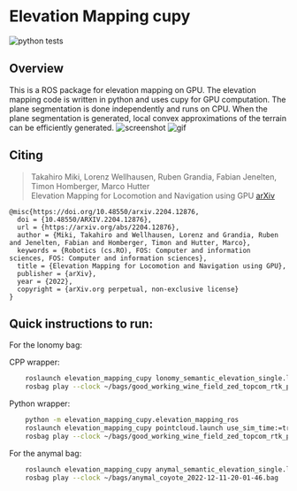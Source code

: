 # Elevation Mapping cupy

![python tests](https://github.com/leggedrobotics/elevation_mapping_semantic_cupy/actions/workflows/python-tests.yml/badge.svg)

## Overview

This is a ROS package for elevation mapping on GPU. The elevation mapping code is written in python and uses cupy for
GPU computation. The
plane segmentation is done independently and runs on CPU. When the plane segmentation is generated, local convex
approximations of the
terrain can be efficiently generated.
![screenshot](doc/main_repo.png)
![gif](doc/convex_approximation.gif)

## Citing

> Takahiro Miki, Lorenz Wellhausen, Ruben Grandia, Fabian Jenelten, Timon Homberger, Marco Hutter  
> Elevation Mapping for Locomotion and Navigation using GPU  [arXiv](https://arxiv.org/abs/2204.12876)

```
@misc{https://doi.org/10.48550/arxiv.2204.12876,
  doi = {10.48550/ARXIV.2204.12876},
  url = {https://arxiv.org/abs/2204.12876},
  author = {Miki, Takahiro and Wellhausen, Lorenz and Grandia, Ruben and Jenelten, Fabian and Homberger, Timon and Hutter, Marco},
  keywords = {Robotics (cs.RO), FOS: Computer and information sciences, FOS: Computer and information sciences},
  title = {Elevation Mapping for Locomotion and Navigation using GPU},
  publisher = {arXiv},
  year = {2022},
  copyright = {arXiv.org perpetual, non-exclusive license}
}
```

## Quick instructions to run:

For the lonomy bag:

CPP wrapper:

```zsh
    roslaunch elevation_mapping_cupy lonomy_semantic_elevation_single.launch use_sim_true:=true
    rosbag play --clock ~/bags/good_working_wine_field_zed_topcom_rtk_person_9_2022-07-15-14-37-05.bag 
```

Python wrapper:

````zsh
    python -m elevation_mapping_cupy.elevation_mapping_ros
    roslaunch elevation_mapping_cupy pointcloud.launch use_sim_time:=true
    rosbag play --clock ~/bags/good_working_wine_field_zed_topcom_rtk_person_9_2022-07-15-14-37-05.bag
````

For the anymal bag:

```zsh
    roslaunch elevation_mapping_cupy anymal_semantic_elevation_single.launch use_sim_time:=true
    rosbag play --clock ~/bags/anymal_coyote_2022-12-11-20-01-46.bag
```


